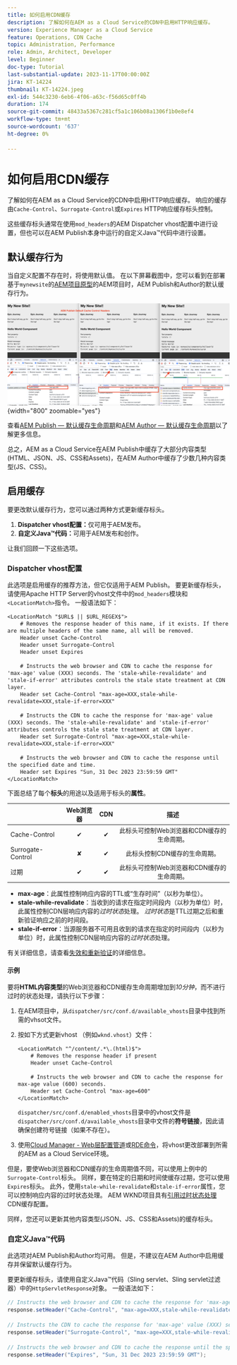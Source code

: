 ```yaml
---
title: 如何启用CDN缓存
description: 了解如何在AEM as a Cloud Service的CDN中启用HTTP响应缓存。
version: Experience Manager as a Cloud Service
feature: Operations, CDN Cache
topic: Administration, Performance
role: Admin, Architect, Developer
level: Beginner
doc-type: Tutorial
last-substantial-update: 2023-11-17T00:00:00Z
jira: KT-14224
thumbnail: KT-14224.jpeg
exl-id: 544c3230-6eb6-4f06-a63c-f56d65c0ff4b
duration: 174
source-git-commit: 48433a5367c281cf5a1c106b08a1306f1b0e8ef4
workflow-type: tm+mt
source-wordcount: '637'
ht-degree: 0%

---
```


# 如何启用CDN缓存

了解如何在AEM as a Cloud Service的CDN中启用HTTP响应缓存。 响应的缓存由`Cache-Control`、`Surrogate-Control`或`Expires` HTTP响应缓存标头控制。

这些缓存标头通常在使用`mod_headers`的AEM Dispatcher vhost配置中进行设置，但也可以在AEM Publish本身中运行的自定义Java™代码中进行设置。

## 默认缓存行为

当自定义配置不存在时，将使用默认值。 在以下屏幕截图中，您可以看到在部署基于`mynewsite`的[AEM项目原型](https://github.com/adobe/aem-project-archetype)的AEM项目时，AEM Publish和Author的默认缓存行为。

![默认缓存行为](../assets/how-to/aem-publish-default-cache-headers.png){width="800" zoomable="yes"}

查看[AEM Publish — 默认缓存生命周期](https://experienceleague.adobe.com/docs/experience-manager-learn/cloud-service/caching/publish.html?lang=zh-Hans#cdn-cache-life)和[AEM Author — 默认缓存生命周期](https://experienceleague.adobe.com/docs/experience-manager-learn/cloud-service/caching/author.html?lang=zh-Hans&#default-cache-life)以了解更多信息。

总之，AEM as a Cloud Service在AEM Publish中缓存了大部分内容类型(HTML、JSON、JS、CSS和Assets)，在AEM Author中缓存了少数几种内容类型(JS、CSS)。

## 启用缓存

要更改默认缓存行为，您可以通过两种方式更新缓存标头。

1. **Dispatcher vhost配置：**&#x200B;仅可用于AEM发布。
1. **自定义Java™代码：**&#x200B;可用于AEM发布和创作。

让我们回顾一下这些选项。

### Dispatcher vhost配置

此选项是启用缓存的推荐方法，但它仅适用于AEM Publish。 要更新缓存标头，请使用Apache HTTP Server的vhost文件中的`mod_headers`模块和`<LocationMatch>`指令。 一般语法如下：

```
<LocationMatch "$URL$ || $URL_REGEX$">
    # Removes the response header of this name, if it exists. If there are multiple headers of the same name, all will be removed.
    Header unset Cache-Control
    Header unset Surrogate-Control
    Header unset Expires

    # Instructs the web browser and CDN to cache the response for 'max-age' value (XXX) seconds. The 'stale-while-revalidate' and 'stale-if-error' attributes controls the stale state treatment at CDN layer.
    Header set Cache-Control "max-age=XXX,stale-while-revalidate=XXX,stale-if-error=XXX"
    
    # Instructs the CDN to cache the response for 'max-age' value (XXX) seconds. The 'stale-while-revalidate' and 'stale-if-error' attributes controls the stale state treatment at CDN layer.
    Header set Surrogate-Control "max-age=XXX,stale-while-revalidate=XXX,stale-if-error=XXX"
    
    # Instructs the web browser and CDN to cache the response until the specified date and time.
    Header set Expires "Sun, 31 Dec 2023 23:59:59 GMT"
</LocationMatch>
```

下面总结了每个&#x200B;**标头**&#x200B;的用途以及适用于标头的&#x200B;**属性**。

|                     | Web浏览器 | CDN | 描述 |
|---------------------|:-----------:|:---------:|:-----------:|
| Cache-Control | ✔ | ✔ | 此标头可控制Web浏览器和CDN缓存的生命周期。 |
| Surrogate-Control | ✘ | ✔ | 此标头控制CDN缓存的生命周期。 |
| 过期 | ✔ | ✔ | 此标头可控制Web浏览器和CDN缓存的生命周期。 |


- **max-age**：此属性控制响应内容的TTL或“生存时间”（以秒为单位）。
- **stale-while-revalidate**：当收到的请求在指定时间段内（以秒为单位）时，此属性控制CDN层响应内容的&#x200B;_过时状态_&#x200B;处理。 _过时状态_&#x200B;是TTL过期之后和重新验证响应之前的时间段。
- **stale-if-error**：当源服务器不可用且收到的请求在指定的时间段内（以秒为单位）时，此属性控制CDN层响应内容的&#x200B;_过时状态_&#x200B;处理。

有关详细信息，请查看[失效和重新验证](https://developer.fastly.com/learning/concepts/edge-state/cache/stale/)的详细信息。

#### 示例

要将&#x200B;**HTML内容类型**&#x200B;的Web浏览器和CDN缓存生命周期增加到&#x200B;_10分钟_，而不进行过时的状态处理，请执行以下步骤：

1. 在AEM项目中，从`dispatcher/src/conf.d/available_vhosts`目录中找到所需的vhsot文件。
1. 按如下方式更新vhost （例如`wknd.vhost`）文件：

   ```
   <LocationMatch "^/content/.*\.(html)$">
       # Removes the response header if present
       Header unset Cache-Control
   
       # Instructs the web browser and CDN to cache the response for max-age value (600) seconds.
       Header set Cache-Control "max-age=600"
   </LocationMatch>
   ```

   `dispatcher/src/conf.d/enabled_vhosts`目录中的vhost文件是`dispatcher/src/conf.d/available_vhosts`目录中文件的&#x200B;**符号链接**，因此请确保创建符号链接（如果不存在）。
1. 使用[Cloud Manager - Web层配置管道](https://experienceleague.adobe.com/docs/experience-manager-cloud-service/content/implementing/using-cloud-manager/cicd-pipelines/introduction-ci-cd-pipelines.html?lang=zh-Hans&#web-tier-config-pipelines)或[RDE命令](https://experienceleague.adobe.com/docs/experience-manager-learn/cloud-service/developing/rde/how-to-use.html?lang=zh-Hans#deploy-apache-or-dispatcher-configuration)，将vhost更改部署到所需的AEM as a Cloud Service环境。

但是，要使Web浏览器和CDN缓存的生命周期值不同，可以使用上例中的`Surrogate-Control`标头。 同样，要在特定的日期和时间使缓存过期，您可以使用`Expires`标头。 此外，使用`stale-while-revalidate`和`stale-if-error`属性，您可以控制响应内容的过时状态处理。 AEM WKND项目具有[引用过时状态处理](https://github.com/adobe/aem-guides-wknd/blob/main/dispatcher/src/conf.d/available_vhosts/wknd.vhost#L150-L155) CDN缓存配置。

同样，您还可以更新其他内容类型(JSON、JS、CSS和Assets)的缓存标头。

### 自定义Java™代码

此选项对AEM Publish和Author均可用。 但是，不建议在AEM Author中启用缓存并保留默认缓存行为。

要更新缓存标头，请使用自定义Java™代码（Sling servlet、Sling servlet过滤器）中的`HttpServletResponse`对象。 一般语法如下：

```java
// Instructs the web browser and CDN to cache the response for 'max-age' value (XXX) seconds. The 'stale-while-revalidate' and 'stale-if-error' attributes controls the stale state treatment at CDN layer.
response.setHeader("Cache-Control", "max-age=XXX,stale-while-revalidate=XXX,stale-if-error=XXX");

// Instructs the CDN to cache the response for 'max-age' value (XXX) seconds. The 'stale-while-revalidate' and 'stale-if-error' attributes controls the stale state treatment at CDN layer.
response.setHeader("Surrogate-Control", "max-age=XXX,stale-while-revalidate=XXX,stale-if-error=XXX");

// Instructs the web browser and CDN to cache the response until the specified date and time.
response.setHeader("Expires", "Sun, 31 Dec 2023 23:59:59 GMT");
```
